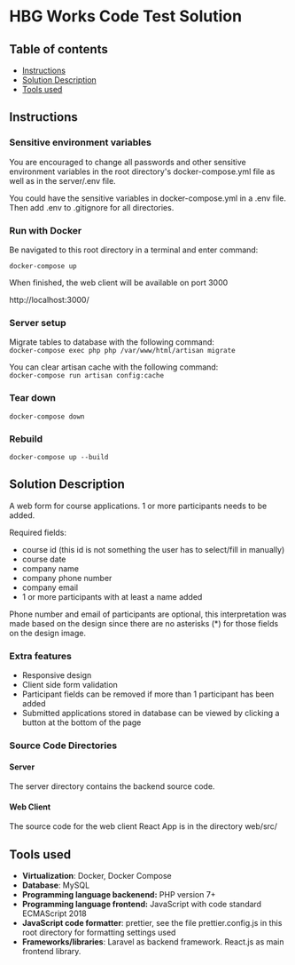 # HBG Works Code Test Solution

## Table of contents

- [Instructions](#instructions)
- [Solution Description](#solution-description)
- [Tools used](#tools-used)

## Instructions

### Sensitive environment variables

You are encouraged to change all passwords and other sensitive environment variables in the root directory's docker-compose.yml file as well as in the server/.env file.

You could have the sensitive variables in docker-compose.yml in a .env file. Then add .env to .gitignore for all directories.

### Run with Docker

Be navigated to this root directory in a terminal and enter command:

`docker-compose up`

When finished, the web client will be available on port 3000

http://localhost:3000/

### Server setup

Migrate tables to database with the following command:<br>
`docker-compose exec php php /var/www/html/artisan migrate`

You can clear artisan cache with the following command:<br>
`docker-compose run artisan config:cache`

### Tear down

`docker-compose down`

### Rebuild

`docker-compose up --build`

## Solution Description

A web form for course applications. 1 or more participants needs to be added.

Required fields:

- course id (this id is not something the user has to select/fill in manually)
- course date
- company name
- company phone number
- company email
- 1 or more participants with at least a name added

Phone number and email of participants are optional, this interpretation was made based on the design since there are no asterisks (\*) for those fields on the design image.

### Extra features

- Responsive design
- Client side form validation
- Participant fields can be removed if more than 1 participant has been added
- Submitted applications stored in database can be viewed by clicking a button at the bottom of the page

### Source Code Directories

#### Server

The server directory contains the backend source code.

#### Web Client

The source code for the web client React App is in the directory web/src/

## Tools used

- **Virtualization**: Docker, Docker Compose
- **Database**: MySQL
- **Programming language backenend:** PHP version 7+
- **Programming language frontend:** JavaScript with code standard ECMAScript 2018
- **JavaScript code formatter**: prettier, see the file prettier.config.js in this root directory for formatting settings used
- **Frameworks/libraries**: Laravel as backend framework. React.js as main frontend library.
